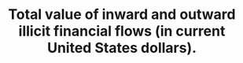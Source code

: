 ---
data_non_statistical: true
goal_meta_link: http://unstats.un.org/sdgs/files/metadata-compilation/Metadata-Goal-16.pdf
graph: null
graph_title: Total value of inward and outward illicit financial flows (in current
  United States dollars).
graph_type: null
has_metadata: true
indicator: 16.4.1
indicator_definition: "From Goal 16 TST Working Group and OHCHR:  Illicit financial\
  \ flows (IFFs) are commonly defined as the transferred monies that is earned, transferred\
  \ or utilized through illicit means, into or out of a country. They include legally\
  \ earned value, money and monetized instruments that are transferred illicitly or\
  \ value, money and monetized instruments that are acquired through illegal activities,\
  \ such as the proceeds of crimes, including corruption and tax evasion. They can\
  \ also capture tax avoidance and trade misinvoicing. Although the UN Economic Commission\
  \ for Africa, UNDP, Global Financial Integrity and others have produced global country-by-country\
  \ estimates for illicit financial flows, more work on methodologies would be required.\
  \ Overview of the main methods of estimating illicit financial flows (adapted from\
  \ the Mbeki Report of the High-level Panel on Illicit Financial Flows from Africa\
  \ (http://www.uneca.org/iff)): In terms of the methodologies used to estimate IFFs,\
  \ several empirical models have been used to estimate both the magnitude of IFFs\
  \ and their economic implications for developing countries. These models and the\
  \ analytic methods underlying them deserve further scrutiny. In particular, four\
  \ methods have dominated the empirical literature: the Hot Money Method, the Dooley\
  \ Method, the World Bank Residual Method and the IMF Direction of Trade Statistics\
  \ (DOTS)'based Trade Mispricing Method. The latter two remain the most widely used.\
  \ The Hot Money Method records IFFs through net errors and omissions in payment\
  \ balances. The Dooley Method relies on the privately held foreign assets reported\
  \ in the balance of payments that do not generate investment income. The World Bank\
  \ Residual Method estimates IFFs as the difference between the source of funds (external\
  \ debt and foreign direct investment) and the use of funds (current account deficit\
  \ and reserves). The Trade Mispricing Model assesses IFFs by looking for disparities\
  \ arising from overinvoicing of imports and underinvoicing of exports after adjusting\
  \ for ordinary price differences. In this model, imports are generally recorded\
  \ after adjusting for the cost of insurance and freight, while exports are usually\
  \ valued free-on-board. To provide the most thorough estimates of IFFs, Global Financial\
  \ Integrity has combined the World Bank Residual Method and the Trade Mispricing\
  \ Model in its computations. ECA has used the Trade Mispricing Model (see Mbeki\
  \ report). An Overview of the Analytical Methodologies Utilized by Global Financial\
  \ Integrity to Study Illicit Financial Flows (adapted from their website: http://www.gfintegrity.org/issues/illicit-financial-flows-analytical-methodologies-utilizedglobal-financial-integrity/):\
  \ Global Financial Integrity (GFI) estimates that nearly US$1 trillion of unrecorded\
  \ money flows out of developing countries annually. There are three forms of unrecorded\
  \ money moving across borders: \tCorrupt: Proceeds of bribery and theft by government\
  \ officials. \tCriminal: Proceeds of drug trading, human trafficking, counterfeiting,\
  \ contraband, and myriad forms of additional activities. \tCommercial: Proceeds\
  \ arising from import and export transactions conducted so as to manipulate customs\
  \ duties, VAT taxes, income taxes, excise taxes, or other sources of government\
  \ revenues. In analyzing IFFs, GFI utilizes sources of data and analytical methodologies\
  \ that have been used by international institutions, governments, and economists\
  \ for decades. Basically, these data sources and methodologies are providing information\
  \ on gaps'gaps in balance of payments data and gaps in trade data. Where recorded\
  \ sources and uses of funds in balance of payments data do not match, the difference\
  \ is net errors and omissions, indicating an inflow or outflow that was not recorded.\
  \ Where bilateral trade data does not match (after adjusting for freight and insurance\
  \ in the data of the importing country) this indicates reinvoicing of transactions\
  \ between export from one country and import into another country. Some reviewers\
  \ of GFI's data sources and analytical methodologies have raised questions, which\
  \ GFI is pleased to address as follows: \tGFI well recognizes that statistics can\
  \ be flawed, due to errors in collection, recording, or conveying. Precisely the\
  \ same point can be made about virtually every other economic analysis ever undertaken.\
  \ GFI uses the best data available, data that has been collected, reported, and\
  \ recorded by governments for decades according to international guidelines issued\
  \ by the IMF. \tThe reliability and accuracy of trade statistics of developing countries\
  \ are regularly assessed through the IMF's Data Quality Assessment Framework under\
  \ the Data component of the Reports on Standards and Codes. These ratings show that\
  \ for all assessed developing countries (about 72) the quality is \"very high\"\
  \ or \"high\". \tGFI does not suggest that every single unrecorded transaction is\
  \ illicit; however, the vast majority of unrecorded transactions are illicit. \t\
  GFI does not use net illicit outflows and illicit inflows. In countries where unrecorded\
  \ outflows and unrecorded inflows roughly balance, it would be a mistake to consider\
  \ that such a country has no problem with unrecorded flows. There is no such concept\
  \ as \"net crime.\" Indeed, in GFI's view, illicit outflows and illicit inflows\
  \ should be added, since both sides of the equation generally produce harm.  From\
  \ UNODC:  There is no single, agreed definition of illicit financial flows (IFF),\
  \ but essentially these are financial flows generated by methods, practices and\
  \ crimes aiming to transfer financial capital in contravention of national or international\
  \ laws. When anlyzing IFF the following components are generally included: proceeds\
  \ of crime, proceeds of corruption (national or international corruption), money\
  \ laundering (including from proceeds of crime), tax evasion, theft of state assets,\
  \ and market and regulatory abuses."
indicator_name: Total value of inward and outward illicit financial flows (in current
  United States dollars).
indicator_sort_order: 16-04-01
indicator_variable: null
layout: indicator
permalink: /16-4-1/
published: true
rationale_interpretation: "From Goal 16 TST Working Group and OHCHR: \n The indicator\
  \ measures an important aspect of target 16.4. The indicator also covers other aspects\
  \ of this target, such as revenues emanating from illicit arms sales and organized\
  \ crime \n\n From UNODC: \n IFF have a negative impact on society in many respects,\
  \ including governance, economic growth and human security. The illicit economy\
  \ generated by IFF can exacerbate conflict for resources, pose impediments to sustainable\
  \ economic growth and promote human right abuses. For instance, illicit markets\
  \ are characterized by greater violence and though violence occurs more commonly\
  \ in connection with illegal than with legal economic activity."
reporting_status: notstarted
sdg_goal: 16
source_active_1: true
source_notes_1: null
source_title_1: null
target: By 2030, significantly reduce illicit financial and arms flows, strengthen
  the recovery and return of stolen assets and combat all forms of organized crime.
target_id: '16.4'
title: Total value of inward and outward illicit financial flows (in current United
  States dollars).
un_custodial_agency: UNODC UNCTAD
un_designated_tier: '3'
variable_description: null
variable_notes: null
---